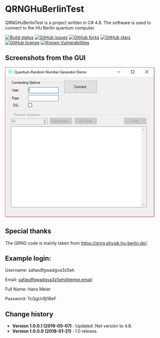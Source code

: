 # QRNGHuBerlinTest

QRNGHuBerlinTest is a project written in C# 4.8. The software is used to connect to the HU Berlin quantum computer.

[![Build status](https://ci.appveyor.com/api/projects/status/oqxpxjs9hp561wg8?svg=true)](https://ci.appveyor.com/project/SeppPenner/qrnghuberlintest)
[![GitHub issues](https://img.shields.io/github/issues/SeppPenner/QRNGHuBerlinTest.svg)](https://github.com/SeppPenner/QRNGHuBerlinTest/issues)
[![GitHub forks](https://img.shields.io/github/forks/SeppPenner/QRNGHuBerlinTest.svg)](https://github.com/SeppPenner/QRNGHuBerlinTest/network)
[![GitHub stars](https://img.shields.io/github/stars/SeppPenner/QRNGHuBerlinTest.svg)](https://github.com/SeppPenner/QRNGHuBerlinTest/stargazers)
[![GitHub license](https://img.shields.io/badge/license-AGPL-blue.svg)](https://raw.githubusercontent.com/SeppPenner/QRNGHuBerlinTest/master/License.txt)
[![Known Vulnerabilities](https://snyk.io/test/github/SeppPenner/QRNGHuBerlinTest/badge.svg)](https://snyk.io/test/github/SeppPenner/QRNGHuBerlinTest)

## Screenshots from the GUI
![Screenshot from the GUI](https://github.com/SeppPenner/QRNGHuBerlinTest/blob/master/Screenshot.PNG "Screenshot from the GUI")

## Special thanks
The QRNG code is mainly taken from https://qrng.physik.hu-berlin.de/.

## Example login:
Username: safasdfgwadgva3z5eh

Email: safasdfgwadgva3z5eh@tempr.email

Full Name: Hans Meier

Password: TcQgUrBj1BeF

Change history
--------------

* **Version 1.0.0.1 (2019-05-07)** : Updated .Net version to 4.8.
* **Version 1.0.0.0 (2018-01-21)** : 1.0 release.
